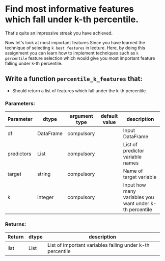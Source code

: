 # Find most informative features which fall under k-th percentile.

That's quite an impressive streak you have achieved.

Now let's look at most important features.Since you have learned the technique of selecting `k best features` in lecture.
Here, by doing this assignment you can learn how to implement techniques such as `k percentile` feature selection
which would give you most important feature falling under k-th percentile.


## Write a function `percentile_k_features` that:

- Should return a list of features which fall under the k-th percentile.



### Parameters:

| Parameter | dtype | argument type | default value | description |
| --- | --- | --- | --- | --- | 
| df | DataFrame | compulsory |  | Input DataFrame |
| predictors| List | compulsory |  | List of predictor variable names |
| target| string | compulsory |  | Name of target variable |
| k| integer | compulsory |  | Input how many variables you want under k-th percentile |



### Returns:

| Return | dtype | description |
| --- | --- | --- | 
|list |List|List of important variables falling under k-th  percentile |